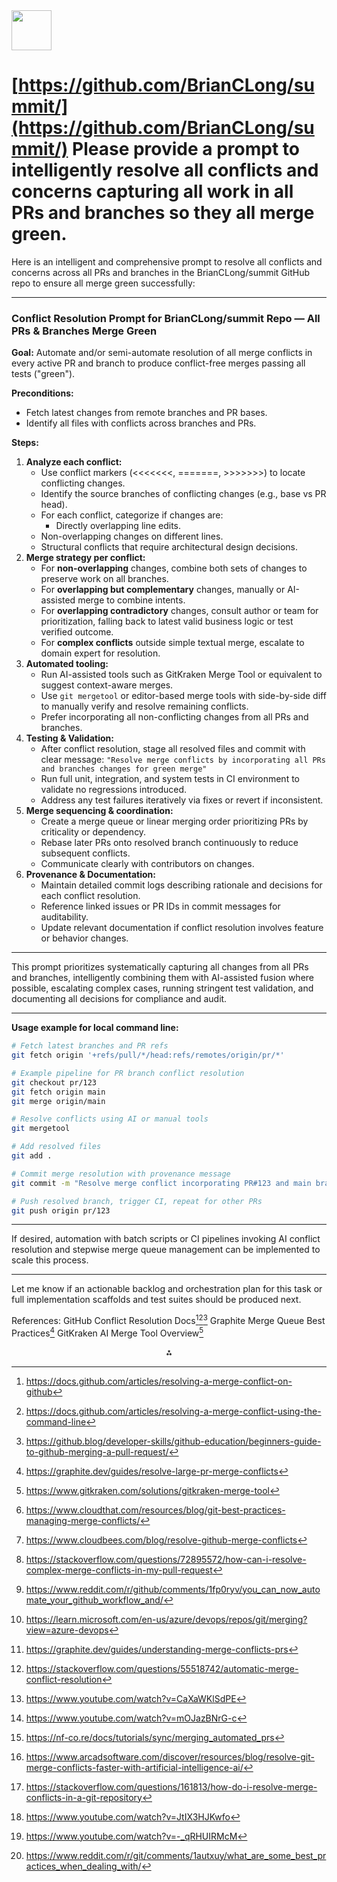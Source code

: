 <img src="https://r2cdn.perplexity.ai/pplx-full-logo-primary-dark%402x.png" style="height:64px;margin-right:32px"/>

# [https://github.com/BrianCLong/summit/](https://github.com/BrianCLong/summit/) Please provide a prompt to intelligently resolve all conflicts and concerns capturing all work in all PRs and branches so they all merge green.

Here is an intelligent and comprehensive prompt to resolve all conflicts and concerns across all PRs and branches in the BrianCLong/summit GitHub repo to ensure all merge green successfully:

***

### Conflict Resolution Prompt for BrianCLong/summit Repo — All PRs \& Branches Merge Green

**Goal:**
Automate and/or semi-automate resolution of all merge conflicts in every active PR and branch to produce conflict-free merges passing all tests ("green").

**Preconditions:**

- Fetch latest changes from remote branches and PR bases.
- Identify all files with conflicts across branches and PRs.

**Steps:**

1. **Analyze each conflict:**
    - Use conflict markers (<<<<<<<, =======, >>>>>>>) to locate conflicting changes.
    - Identify the source branches of conflicting changes (e.g., base vs PR head).
    - For each conflict, categorize if changes are:
        - Directly overlapping line edits.
    - Non-overlapping changes on different lines.
    - Structural conflicts that require architectural design decisions.
2. **Merge strategy per conflict:**
    - For **non-overlapping** changes, combine both sets of changes to preserve work on all branches.
    - For **overlapping but complementary** changes, manually or AI-assisted merge to combine intents.
    - For **overlapping contradictory** changes, consult author or team for prioritization, falling back to latest valid business logic or test verified outcome.
    - For **complex conflicts** outside simple textual merge, escalate to domain expert for resolution.
3. **Automated tooling:**
    - Run AI-assisted tools such as GitKraken Merge Tool or equivalent to suggest context-aware merges.
    - Use `git mergetool` or editor-based merge tools with side-by-side diff to manually verify and resolve remaining conflicts.
    - Prefer incorporating all non-conflicting changes from all PRs and branches.
4. **Testing \& Validation:**
    - After conflict resolution, stage all resolved files and commit with clear message:
`"Resolve merge conflicts by incorporating all PRs and branches changes for green merge"`
    - Run full unit, integration, and system tests in CI environment to validate no regressions introduced.
    - Address any test failures iteratively via fixes or revert if inconsistent.
5. **Merge sequencing \& coordination:**
    - Create a merge queue or linear merging order prioritizing PRs by criticality or dependency.
    - Rebase later PRs onto resolved branch continuously to reduce subsequent conflicts.
    - Communicate clearly with contributors on changes.
6. **Provenance \& Documentation:**
    - Maintain detailed commit logs describing rationale and decisions for each conflict resolution.
    - Reference linked issues or PR IDs in commit messages for auditability.
    - Update relevant documentation if conflict resolution involves feature or behavior changes.

***

This prompt prioritizes systematically capturing all changes from all PRs and branches, intelligently combining them with AI-assisted fusion where possible, escalating complex cases, running stringent test validation, and documenting all decisions for compliance and audit.

***

**Usage example for local command line:**

```bash
# Fetch latest branches and PR refs
git fetch origin '+refs/pull/*/head:refs/remotes/origin/pr/*'

# Example pipeline for PR branch conflict resolution
git checkout pr/123
git fetch origin main
git merge origin/main

# Resolve conflicts using AI or manual tools
git mergetool

# Add resolved files
git add .

# Commit merge resolution with provenance message
git commit -m "Resolve merge conflict incorporating PR#123 and main branch changes [refs #123, main]"

# Push resolved branch, trigger CI, repeat for other PRs
git push origin pr/123
```


***

If desired, automation with batch scripts or CI pipelines invoking AI conflict resolution and stepwise merge queue management can be implemented to scale this process.

***

Let me know if an actionable backlog and orchestration plan for this task or full implementation scaffolds and test suites should be produced next.

References:
GitHub Conflict Resolution Docs[^1][^2][^3]
Graphite Merge Queue Best Practices[^4]
GitKraken AI Merge Tool Overview[^5]
<span style="display:none">[^10][^11][^12][^13][^14][^15][^16][^17][^18][^19][^20][^6][^7][^8][^9]</span>

<div style="text-align: center">⁂</div>

[^1]: https://docs.github.com/articles/resolving-a-merge-conflict-on-github

[^2]: https://docs.github.com/articles/resolving-a-merge-conflict-using-the-command-line

[^3]: https://github.blog/developer-skills/github-education/beginners-guide-to-github-merging-a-pull-request/

[^4]: https://graphite.dev/guides/resolve-large-pr-merge-conflicts

[^5]: https://www.gitkraken.com/solutions/gitkraken-merge-tool

[^6]: https://stackoverflow.com/questions/161813/how-do-i-resolve-merge-conflicts-in-a-git-repository

[^7]: https://www.youtube.com/watch?v=JtIX3HJKwfo

[^8]: https://www.youtube.com/watch?v=-_qRHUIRMcM

[^9]: https://www.reddit.com/r/git/comments/1autxuy/what_are_some_best_practices_when_dealing_with/

[^10]: https://www.cloudthat.com/resources/blog/git-best-practices-managing-merge-conflicts/

[^11]: https://www.cloudbees.com/blog/resolve-github-merge-conflicts

[^12]: https://stackoverflow.com/questions/72895572/how-can-i-resolve-complex-merge-conflicts-in-my-pull-request

[^13]: https://www.reddit.com/r/github/comments/1fp0ryv/you_can_now_automate_your_github_workflow_and/

[^14]: https://learn.microsoft.com/en-us/azure/devops/repos/git/merging?view=azure-devops

[^15]: https://graphite.dev/guides/understanding-merge-conflicts-prs

[^16]: https://stackoverflow.com/questions/55518742/automatic-merge-conflict-resolution

[^17]: https://www.youtube.com/watch?v=CaXaWKlSdPE

[^18]: https://www.youtube.com/watch?v=mOJazBNrG-c

[^19]: https://nf-co.re/docs/tutorials/sync/merging_automated_prs

[^20]: https://www.arcadsoftware.com/discover/resources/blog/resolve-git-merge-conflicts-faster-with-artificial-intelligence-ai/

